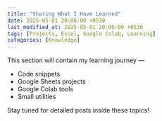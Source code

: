 ```yaml
---
title: "Sharing What I Have Learned"
date: 2025-05-01 20:00:00 +0530
last_modified_at: 2025-05-01 20:00:00 +0530
tags: [Projects, Excel, Google Colab, Learning]
categories: [Knowledge]
---
```


This section will contain my learning journey —  
- Code snippets
- Google Sheets projects
- Google Colab tools
- Small utilities

Stay tuned for detailed posts inside these topics!